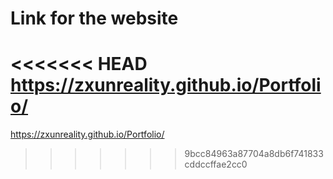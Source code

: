 # Link for the website
<<<<<<< HEAD
https://zxunreality.github.io/Portfolio/
=======
https://zxunreality.github.io/Portfolio/
>>>>>>> 9bcc84963a87704a8db6f741833cddccffae2cc0

